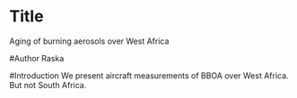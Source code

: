 # Title
Aging of burning aerosols over West Africa

#Author
Raska

#Introduction
We present aircraft measurements of BBOA over West Africa. But not South Africa. 
